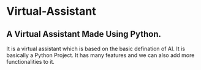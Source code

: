 # Virtual-Assistant

## A Virtual Assistant Made Using Python.

It is a virtual assistant which is based on the basic defination of AI. It is basically a Python Project.
It has many features and we can also add more functionalities to it.

